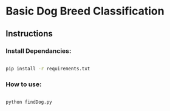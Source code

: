 # Basic Dog Breed Classification

## Instructions

### Install Dependancies:

```bash

pip install -r requirements.txt

```

### How to use:

```bash

python findDog.py

```
